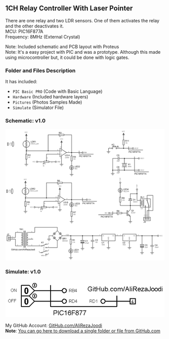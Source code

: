 ## 1CH Relay Controller With Laser Pointer
There are one relay and two LDR sensors. One of them activates the relay and the other deactivates it.  
MCU:		PIC16F877A    
Frequency:     	8MHz (External Crystal)    

Note: Included schematic and PCB layout with Proteus  
Note: It's a easy project with PIC and was a prototype. Although this made using microcontroller but, it could be done with logic gates.  

### Folder and Files Description
It has included:
- `PIC Basic PRO` (Code with Basic Language)
- `Hardware` (Included hardware layers)
- `Pictures` (Photos Samples Made)
- `Simulate` (Simulator File)

### Schematic: v1.0
![](Hardware/v1.0.png)

### Simulate: v1.0
![](Simulate/v1.0.png)

My GitHub Account: [GitHub.com/AliRezaJoodi](https://github.com/AliRezaJoodi)  
**Note**: [You can go here to download a single folder or file from GitHub.com](https://minhaskamal.github.io/DownGit/#/home)
